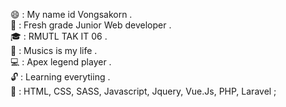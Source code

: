 :smile: : My name id Vongsakorn . <br>
:tada: : Fresh grade Junior Web developer .<br>
:mortar_board: : RMUTL TAK IT 06 . <br>
:guitar: : Musics is my life .<br>
:computer: : Apex legend player .<br>
:unlock:   : Learning everytiing .<br>
:page_with_curl:   : HTML, CSS, SASS, Javascript, Jquery, Vue.Js, PHP, Laravel ;  <br>
